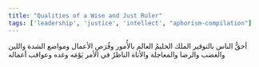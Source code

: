 ```yaml
---
title: "Qualities of a Wise and Just Ruler"
tags: ['leadership', 'justice', 'intellect', "aphorism-compilation"]
---
```


 أحقُّ الناس بالتوقير الملك الحليمُ العالم بالأُمور وفُرَصِ الأعمال ومواضع الشدة واللين والغضب والرضا والمعاجلة والأناة الناظرُ في الأمر يَوْمَه وغده وعواقب أعماله
